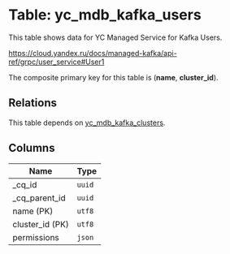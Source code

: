 # Table: yc_mdb_kafka_users

This table shows data for YC Managed Service for Kafka Users.

https://cloud.yandex.ru/docs/managed-kafka/api-ref/grpc/user_service#User1

The composite primary key for this table is (**name**, **cluster_id**).

## Relations

This table depends on [yc_mdb_kafka_clusters](yc_mdb_kafka_clusters.md).

## Columns

| Name          | Type          |
| ------------- | ------------- |
|_cq_id|`uuid`|
|_cq_parent_id|`uuid`|
|name (PK)|`utf8`|
|cluster_id (PK)|`utf8`|
|permissions|`json`|